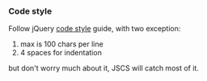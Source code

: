 ### Code style
Follow jQuery [code style](http://contribute.jquery.org/style-guide/js/) guide, with two exception:

1. max is 100 chars per line
2. 4 spaces for indentation

but don't worry much about it, JSCS will catch most of it.
